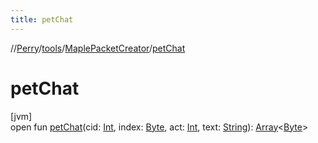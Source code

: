 ```yaml
---
title: petChat
---
```

//[Perry](../../../index.html)/[tools](../index.html)/[MaplePacketCreator](index.html)/[petChat](pet-chat.html)



# petChat



[jvm]\
open fun [petChat](pet-chat.html)(cid: [Int](https://kotlinlang.org/api/latest/jvm/stdlib/kotlin/-int/index.html), index: [Byte](https://kotlinlang.org/api/latest/jvm/stdlib/kotlin/-byte/index.html), act: [Int](https://kotlinlang.org/api/latest/jvm/stdlib/kotlin/-int/index.html), text: [String](https://docs.oracle.com/javase/8/docs/api/java/lang/String.html)): [Array](https://kotlinlang.org/api/latest/jvm/stdlib/kotlin/-array/index.html)&lt;[Byte](https://kotlinlang.org/api/latest/jvm/stdlib/kotlin/-byte/index.html)&gt;




